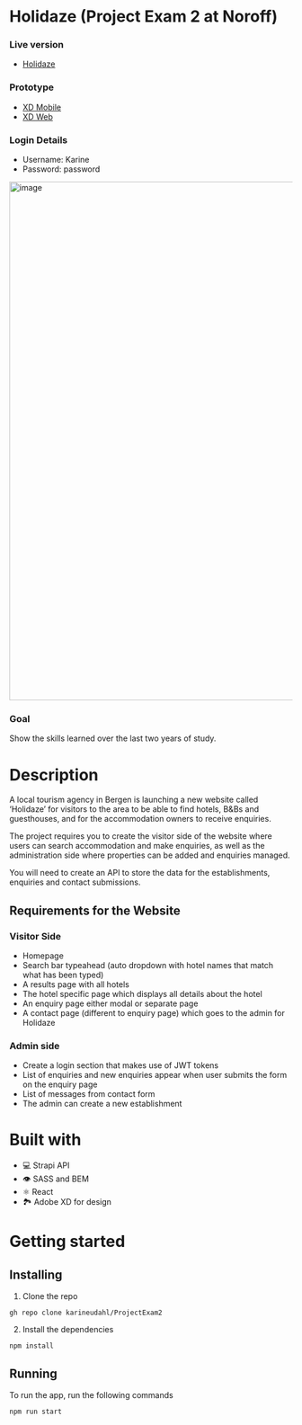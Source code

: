 # Holidaze (Project Exam 2 at Noroff)

### Live version 
- [Holidaze](https://project-exam2-beryl.vercel.app/)

### Prototype 
- [XD Mobile](https://xd.adobe.com/view/24eb70c2-0ca2-4863-91d5-a3321cb19fcd-71b8/screen/8a9cdb84-71b5-4cdd-b06d-86566691187f/?fullscreen)
- [XD Web](https://xd.adobe.com/view/6307ede6-0097-4814-95d3-3067252b8fa3-3654/?fullscreen)

### Login Details

- Username: Karine
- Password: password

<img width="923" alt="image" src="https://user-images.githubusercontent.com/74554925/191769809-90ab9b55-b4e6-42a0-96ca-768fa180629c.png">

### Goal

Show the skills learned over the last two years of study. 

# Description 

A local tourism agency in Bergen is launching a new website called ‘Holidaze’ for visitors to the area to be able to find hotels, B&Bs and guesthouses, and for the accommodation owners to receive enquiries.

The project requires you to create the visitor side of the website where users can search accommodation and make enquiries, as well as the administration side where properties can be added and enquiries managed.

You will need to create an API to store the data for the establishments, enquiries and contact submissions. 

## Requirements for the Website

### Visitor Side

- Homepage
- Search bar typeahead (auto dropdown with hotel names that match what has been typed)
- A results page with all hotels
- The hotel specific page which displays all details about the hotel
- An enquiry page either modal or separate page
- A contact page (different to enquiry page) which goes to the admin for Holidaze

### Admin side

- Create a login section that makes use of JWT tokens
- List of enquiries and new enquiries appear when user submits the form on the enquiry page
- List of messages from contact form
- The admin can create a new establishment

# Built with 
- 💻 Strapi API 
- 👁️ SASS and BEM
- ⚛️ React
- 🏞 Adobe XD for design

# Getting started 
## Installing 
1. Clone the repo 
```
gh repo clone karineudahl/ProjectExam2
```
2. Install the dependencies 
```
npm install 
```

## Running 
To run the app, run the following commands
```
npm run start 
```
